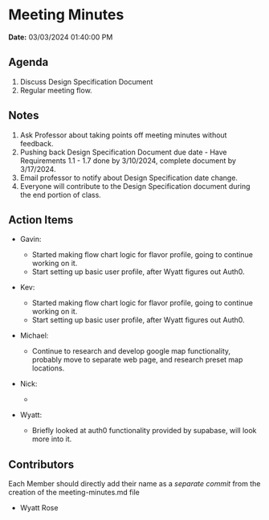 # Meeting Minutes

**Date:** 03/03/2024 01:40:00 PM

## Agenda

1. Discuss Design Specification Document
2. Regular meeting flow.

## Notes

1. Ask Professor about taking points off meeting minutes without feedback.
2. Pushing back Design Specification Document due date - Have Requirements 1.1 - 1.7 done by 3/10/2024, complete document by 3/17/2024.
3. Email professor to notify about Design Specification date change.
4. Everyone will contribute to the Design Specification document during the end portion of class.

## Action Items

- Gavin:

  - Started making flow chart logic for flavor profile, going to continue working on it.
  - Start setting up basic user profile, after Wyatt figures out Auth0.

- Kev:

  - Started making flow chart logic for flavor profile, going to continue working on it.
  - Start setting up basic user profile, after Wyatt figures out Auth0.

- Michael:

  - Continue to research and develop google map functionality, probably move to separate web page, and research preset map locations.

- Nick:

  - 

- Wyatt:
  - Briefly looked at auth0 functionality provided by supabase, will look more into it.

## Contributors

Each Member should directly add their name as a _separate commit_ from the creation of the meeting-minutes.md file

- Wyatt Rose

